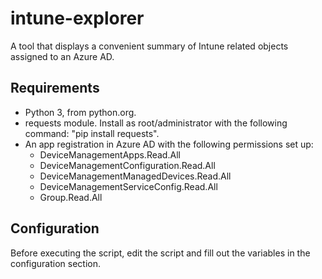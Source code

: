 # intune-explorer
A tool that displays a convenient summary of Intune related objects assigned to an Azure AD.

## Requirements
- Python 3, from python.org.
- requests module. Install as root/administrator with the following command: "pip install requests".
- An app registration in Azure AD with the following permissions set up:
  - DeviceManagementApps.Read.All
  - DeviceManagementConfiguration.Read.All
  - DeviceManagementManagedDevices.Read.All
  - DeviceManagementServiceConfig.Read.All
  - Group.Read.All

## Configuration
Before executing the script, edit the script and fill out the variables in the configuration section.

